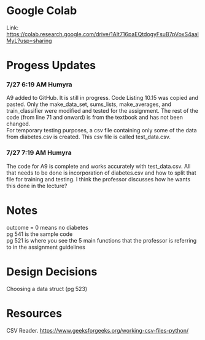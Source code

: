# Google Colab 
Link: https://colab.research.google.com/drive/1AIt716paEQtdogyFsuB7pVoxS4aalMyL?usp=sharing

# Progess Updates
### 7/27 6:19 AM Humyra
A9 added to GitHub. It is still in progress. Code Listing 10.15 was copied and pasted. Only the make_data_set, sums_lists, make_averages, and train_classifier were modified and tested for the assignment. The rest of the code (from line 71 and onward) is from the textbook and has not been changed.  
For temporary testing purposes, a csv file containing only some of the data from diabetes.csv is created. This csv file is called test_data.csv.

### 7/27 7:19 AM Humyra
The code for A9 is complete and works accurately with test_data.csv. All that needs to be done is incorporation of diabetes.csv and how to split that file for training and testing. I think the professor discusses how he wants this done in the lecture?

# Notes
outcome = 0 means no diabetes  
pg 541 is the sample code  
pg 521 is where you see the 5 main functions that the professor is referring to in the assignment guidelines 


# Design Decisions
Choosing a data struct (pg 523)


# Resources
CSV Reader. https://www.geeksforgeeks.org/working-csv-files-python/
